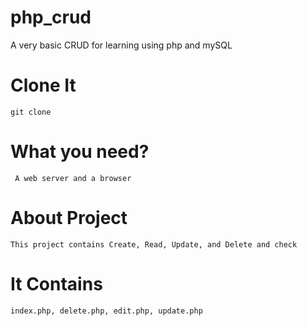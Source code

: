 # php_crud
A very basic CRUD for learning using php and mySQL


# Clone It
```git clone```

# What you need?
``` A web server and a browser```

# About Project

```This project contains Create, Read, Update, and Delete and check```

# It Contains
```
index.php, delete.php, edit.php, update.php
```
